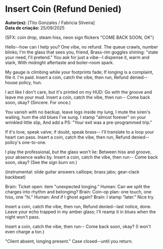 # Insert Coin (Refund Denied)

**Autor(es):** [Tito Gonzales / Fabricia Silveira]  
**Data de criação:** 25/09/2025

(SFX: coin drop, steam hiss, neon sign flickers "COME BACK SOON, OK")

Hello--how can I help you? One vibe, no refund.
The queue crawls, number blinks; I'm the glass that sees you, friend,
Brass-rim goggles shining: "state your need, I'll pretend."
You ask for just a vibe--I dispense it, warm and stark,
With midnight aftertaste and boiler-room spark.

My gauge is climbing while your footprints fade;
If longing is a complaint, file it. I'm paid.
Insert a coin, catch the vibe, then run,
Refund denied--house policy, hun.

I act like I don't care, but it's printed on my HUD:
Go with the groove and leave me your mud.
Insert a coin, catch the vibe, then run--
Come back soon, okay? (Sincere. For once.)

You vanish with no backup, leave logs inside my lung,
I mute the siren's wailing, hum the old blues I've sung.
I stamp "almost forever" on your wrinkled little slip,
And add a PS: "Your exit was a pre-programmed trip."

If it's love, speak valve; if doubt, speak brass--
I'll translate to a loop your heart can pass.
Insert a coin, catch the vibe, then run,
Refund denied--policy's one-to-one.

I play the professional, but the glass won't lie:
Between hiss and groove, your absence walks by.
Insert a coin, catch the vibe, then run--
Come back soon, okay? (See the sign burn on.)

(instrumental: slide guitar answers calliope; brass jabs; gear-clack backbeat)

Brain: Ticket open: item "unexpected longing."
Human: Can we split the charges into rhythm and belonging?
Brain: Coin-op plan: one touch, one hiss, one "hi."
Human: And if I ghost again?
Brain: I stamp "later." Nice try.

Insert a coin, catch the vibe, then run,
Refund denied--last notice, done.
Leave your echo trapped in my amber glass;
I'll reamp it in blues when the night won't pass.

Insert a coin, catch the vibe, then run--
Come back soon, okay? (I won't even charge a ton.)

"Client absent, longing present." Case closed--until you return.
